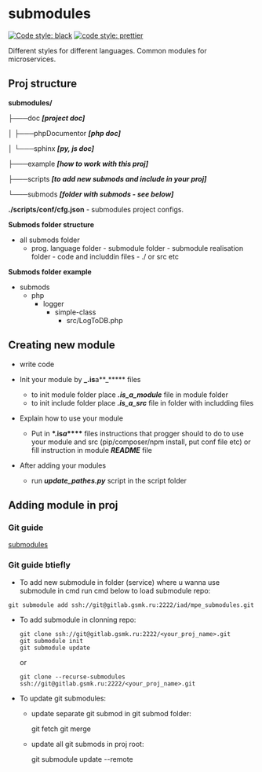 # submodules

[![Code style: black](https://img.shields.io/badge/code%20style-black-000000.svg)](https://github.com/psf/black)
[![code style: prettier](https://img.shields.io/badge/code_style-prettier-ff69b4.svg?style=flat-square)](https://github.com/prettier/prettier)

Different styles for different languages.
Common modules for microservices.

## Proj structure

**submodules/**

├───doc **_[project doc]_**

│ ├───phpDocumentor **_[php doc]_**

│ └───sphinx **_[py, js doc]_**

├───example **_[how to work with this proj]_**

├───scripts **_[to add new submods and include in your proj]_**

└───submods **_[folder with submods - see below]_**

**./scripts/conf/cfg.json** - submodules project configs.

**Submods folder structure**

- all submods folder
  - prog. language folder - submodule folder - submodule realisation folder - code and includdin files - ./ or src etc

**Submods folder example**

- submods
  - php
    - logger
      - simple-class
        - src/LogToDB.php

## Creating new module

- write code
- Init your module by **\_.is**a**\_\*\*\*** files

  - to init module folder place **_.is_a_module_** file in module folder
  - to init include folder place **_.is_a_src_** file in folder with includding files

* Explain how to use your module

  - Put in **\*.is*a*\*\*\*\*** files instructions that progger should to do to use your module and src (pip/composer/npm install, put conf file etc) or fill instruction in module **_README_** file

* After adding your modules

  - run **_update_pathes.py_** script in the script folder

## Adding module in proj

### Git guide

[submodules](https://git-scm.com/book/ru/v2/%D0%98%D0%BD%D1%81%D1%82%D1%80%D1%83%D0%BC%D0%B5%D0%BD%D1%82%D1%8B-Git-%D0%9F%D0%BE%D0%B4%D0%BC%D0%BE%D0%B4%D1%83%D0%BB%D0%B8 "guide")

### Git guide btiefly

- To add new submodule in folder (service) where u wanna use submodule in cmd run cmd below to load submodule repo:

`git submodule add ssh://git@gitlab.gsmk.ru:2222/iad/mpe_submodules.git`

- To add submodule in clonning repo:

      git clone ssh://git@gitlab.gsmk.ru:2222/<your_proj_name>.git
      git submodule init
      git submodule update

  or

      git clone --recurse-submodules ssh://git@gitlab.gsmk.ru:2222/<your_proj_name>.git

- To update git submodules:

  - update separate git submod in git submod folder:

    git fetch
    git merge

  - update all git submods in proj root:

    git submodule update --remote
